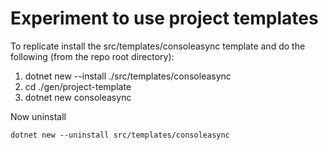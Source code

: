 # Experiment to use project templates

To replicate install the src/templates/consoleasync template and do the following (from the repo root directory):

1. dotnet new --install ./src/templates/consoleasync
2. cd ./gen/project-template
3. dotnet new consoleasync

Now uninstall

`dotnet new --uninstall src/templates/consoleasync` 
